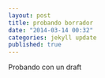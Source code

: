```yaml
---
layout: post
title: probando borrador
date: "2014-03-14 00:32"
categories: jekyll update
published: true
---
```


Probando con un draft